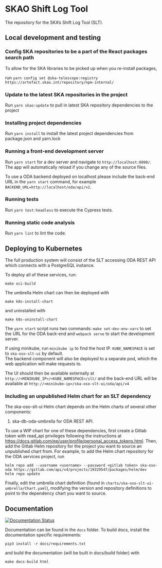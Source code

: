 # SKAO Shift Log Tool

The repository for the SKA’s Shift Log Tool (SLT).

## Local development and testing

### Config SKA repositories to be a part of the React packages search path

To allow for the SKA libraries to be picked up when you re-install packages,

run `yarn config set @ska-telescope:registry https://artefact.skao.int/repository/npm-internal/`

### Update to the latest SKA repositories in the project

Run `yarn skao:update` to pull in latest SKA repository dependencies to the project

### Installing project dependencies

Run `yarn install` to install the latest project dependencies from package.json and yarn.lock

### Running a front-end development server

Run `yarn start` for a dev server and navigate to `http://localhost:8090/`. The
app will automatically reload if you change any of the source files.

To use a ODA backend deployed on localhost please include the back-end URL in the `yarn start` command, for example `BACKEND_URL=http://localhost/oda/api/v2`.

### Running tests

Run `yarn test:headless` to execute the Cypress tests.

### Running static code analysis

Run `yarn lint` to lint the code.

## Deploying to Kubernetes

The full production system will consist of the SLT accessing ODA REST API which connects with a PostgreSQL instance.

To deploy all of these services, run:

```
make oci-build
```

The umbrella Helm chart can then be deployed with

```
make k8s-install-chart
```

and uninstalled with

```
make k8s-uninstall-chart
```

The `yarn start` script runs two commands: `make set-dev-env-vars` to set the URL for the ODA back-end and `webpack serve` to start the development server.

If using minikube, run `minikube ip` to find the host IP. `KUBE_NAMESPACE` is set to `ska-oso-slt-ui` by default.  
The backend component will also be deployed to a separate pod, which the web application will make requests to.

The UI should then be available externally at `http://<MINIKUBE_IP>/<KUBE_NAMESPACE>/slt/` and the back-end URL will be available at `http://<minikube-ip>/ska-oso-slt-ui/oda/api/v4`

### Including an unpublished Helm chart for an SLT dependency

The ska-oso-slt-ui Helm chart depends on the Helm charts of several other components:

1. ska-db-oda-umbrella for ODA REST API.

To use a WIP chart for one of these dependencies, first create a Gitlab token with read_api privileges following
the instructions at https://docs.gitlab.com/ee/user/profile/personal_access_tokens.html. Then, add the Gitlab
Helm repository for the project you want to source an unpublished chart from. For example, to add the Helm
chart repository for the ODA services project, run

```
helm repo add --username <username> --password <gitlab token> ska-oso-oda https://gitlab.com/api/v4/projects/19329547/packages/helm/dev
helm repo update
```

Finally, edit the umbrella chart definition (found in `charts/ska-oso-slt-ui-umbrella/Chart.yaml`), modifying
the version and repository definitions to point to the dependency chart you want to source.

## Documentation

[![Documentation Status](https://readthedocs.org/projects/ska-telescope-ska-oso-slt-ui/badge/?version=latest)](https://developer.skao.int/projects/ska-oso-slt-ui/en/latest/?badge=latest)

Documentation can be found in the `docs` folder. To build docs, install the
documentation specific requirements:

```
pip3 install -r docs/requirements.txt
```

and build the documentation (will be built in docs/build folder) with

```
make docs-build html
```
